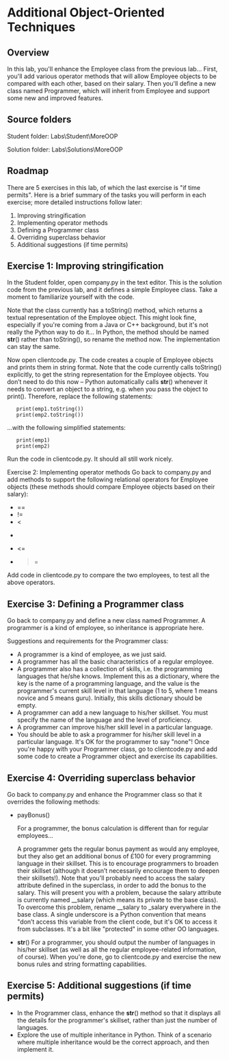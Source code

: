 # Additional Object-Oriented Techniques
 
## Overview
In this lab, you'll enhance the Employee class from the previous lab... First, you'll add various operator methods that will allow Employee objects to be compared with each other, based on their salary. Then you'll define a new class named Programmer, which will inherit from Employee and support some new and improved features.

 
## Source folders
Student folder​: Labs\Student\MoreOOP

Solution folder: Labs\Solutions\MoreOOP

 
## Roadmap
There are 5 exercises in this lab, of which the last exercise is "if time permits". Here is a brief summary of the tasks you will perform in each exercise; more detailed instructions follow later:
1. Improving stringification
2. Implementing operator methods
3. Defining a Programmer class
4. Overriding superclass behavior
5. Additional suggestions (if time permits)

## Exercise 1:  Improving stringification
In the Student folder, open company.py in the text editor. This is the solution code from the previous lab, and it defines a simple Employee class. Take a moment to familiarize yourself with the code.
 
Note that the class currently has a toString() method, which returns a textual representation of the Employee object. This might look fine, especially if you're coming from a Java or C++ background, but it's not really the Python way to do it… In Python, the method should be named __str__() rather than toString(), so rename the method now. The implementation can stay the same.
 
Now open clientcode.py. The code creates a couple of Employee objects and prints them in string format. Note that the code currently calls toString() explicitly, to get the string representation for the Employee objects. You don’t need to do this now – Python automatically calls __str__() whenever it needs to convert an object to a string, e.g. when you pass the object to print(). Therefore, replace the following statements:
 
```
   print(emp1.toString())
   print(emp2.toString())
```

…with the following simplified statements:

``` 
   print(emp1)
   print(emp2)
```

Run the code in clientcode.py. It should all still work nicely.
 
Exercise 2:  Implementing operator methods
Go back to company.py and add methods to support the following relational operators for Employee objects (these methods should compare Employee objects based on their salary):
- ==
- !=
- <
- >
- <=
- >=
 
Add code in clientcode.py to compare the two employees, to test all the above operators.

## Exercise 3:  Defining a Programmer class
Go back to company.py and define a new class named Programmer. A programmer is a kind of employee, so inheritance is appropriate here.
 
Suggestions and requirements for the Programmer class:
- A programmer is a kind of employee, as we just said.
- A programmer has all the basic characteristics of a regular employee.
- A programmer also has a collection of skills, i.e. the programming languages that he/she knows. Implement this as a dictionary, where the key is the name of a programming language, and the value is the programmer's current skill level in that language (1 to 5, where 1 means novice and 5 means guru). Initially, this skills dictionary should be empty.
- A programmer can add a new language to his/her skillset. You must specify the name of the language and the level of proficiency.
- A programmer can improve his/her skill level in a particular language.
- You should be able to ask a programmer for his/her skill level in a particular language. It's OK for the programmer to say "none"!
Once you're happy with your Programmer class, go to clientcode.py and add some code to create a Programmer object and exercise its capabilities.
 

## Exercise 4:  Overriding superclass behavior
Go back to company.py and enhance the Programmer class so that it overrides the following methods:

- payBonus()

	For a programmer, the bonus calculation is different than for regular employees…

	A programmer gets the regular bonus payment as would any employee, but they also get an additional bonus of £100 for every programming language in their skillset. This is to encourage programmers to broaden their skillset (although it doesn’t necessarily encourage them to deepen their skillsets!).
	Note that you'll probably need to access the salary attribute defined in the superclass, in order to add the bonus to the salary. This will present you with a problem, because the salary attribute is currently named __salary (which means its private to the base class). To overcome this problem, rename __salary to _salary everywhere in the base class. A single underscore is a Python convention that means "don’t access this variable from the client code, but it's OK to access it from subclasses. It's a bit like "protected" in some other OO languages.
- __str__()
	For a programmer, you should output the number of languages in his/her skillset (as well as all the regular employee-related information, of course).
	When you're done, go to clientcode.py and exercise the new bonus rules and string formatting capabilities.
 
## Exercise 5: Additional suggestions (if time permits)
- In the Programmer class, enhance the __str__() method so that it displays all the details for the programmer's skillset, rather than just the number of languages.
- Explore the use of multiple inheritance in Python. Think of a scenario where multiple inheritance would be the correct approach, and then implement it.
 
